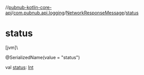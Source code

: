 //[pubnub-kotlin-core-api](../../../index.md)/[com.pubnub.api.logging](../index.md)/[NetworkResponseMessage](index.md)/[status](status.md)

# status

[jvm]\

@SerializedName(value = &quot;status&quot;)

val [status](status.md): [Int](https://kotlinlang.org/api/core/kotlin-stdlib/kotlin/-int/index.html)
